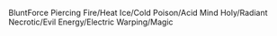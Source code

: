 
BluntForce
Piercing
Fire/Heat
Ice/Cold
Poison/Acid
Mind
Holy/Radiant
Necrotic/Evil
Energy/Electric
Warping/Magic

